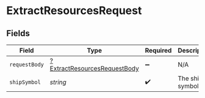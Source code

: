 # ExtractResourcesRequest


## Fields

| Field                                                                                  | Type                                                                                   | Required                                                                               | Description                                                                            |
| -------------------------------------------------------------------------------------- | -------------------------------------------------------------------------------------- | -------------------------------------------------------------------------------------- | -------------------------------------------------------------------------------------- |
| `requestBody`                                                                          | [?ExtractResourcesRequestBody](../../models/operations/ExtractResourcesRequestBody.md) | :heavy_minus_sign:                                                                     | N/A                                                                                    |
| `shipSymbol`                                                                           | *string*                                                                               | :heavy_check_mark:                                                                     | The ship symbol                                                                        |